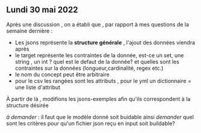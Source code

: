 ## Lundi 30 mai 2022

Après une discussion , on a établi que , par rapport à mes questions de la semaine dernière : 

- Les jsons représente la **structure générale** , l'ajout des données viendra après 
- le target représente les contraintes de la donnée, est-ce un set, une string , un int ? quel est le defaut de la donnée? et quelles sont les contraintes sur la données (longueur,cardinalité, regex etc.)
- le nom du concept peut être arbitraire 
- pour le csv les rangées sont les attributs , pour le yml un dictionnaire = une liste d'attribut 

À partir de là , modifions les jsons-exemples afin qu'ils correspondent à la structure désirée 

*à demander* : il faut que le modèle donné soit buidable ainsi *demander* quel sont les critères pour qu'un fichier json reçu en input soit buildable?